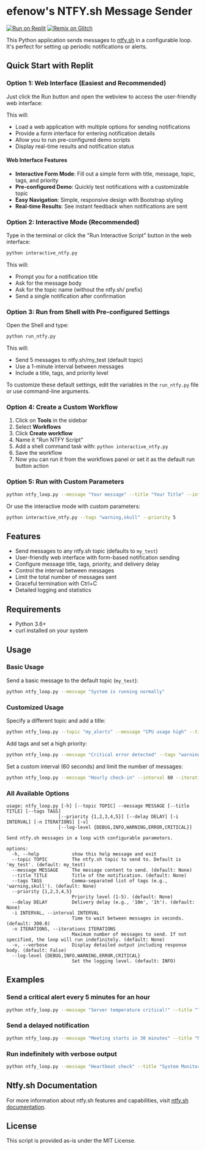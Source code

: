 # efenow's NTFY.sh Message Sender

[![Run on Replit](https://replit.com/badge/github/efenow/ntfy.sh-sender)](https://replit.com/github/efenow/ntfy.sh-sender)
[![Remix on Glitch](https://cdn.glitch.com/2703baf2-b643-4da7-ab91-7ee2a2d00b5b%2Fremix-button.svg)](https://glitch.com/edit/#!/import/github/efenow/ntfy.sh-sender)

This Python application sends messages to [ntfy.sh](https://ntfy.sh) in a configurable loop. It's perfect for setting up periodic notifications or alerts.

## Quick Start with Replit

### Option 1: Web Interface (Easiest and Recommended)
Just click the Run button and open the webview to access the user-friendly web interface:

This will:
- Load a web application with multiple options for sending notifications
- Provide a form interface for entering notification details
- Allow you to run pre-configured demo scripts
- Display real-time results and notification status

#### Web Interface Features
- **Interactive Form Mode**: Fill out a simple form with title, message, topic, tags, and priority
- **Pre-configured Demo**: Quickly test notifications with a customizable topic
- **Easy Navigation**: Simple, responsive design with Bootstrap styling
- **Real-time Results**: See instant feedback when notifications are sent

### Option 2: Interactive Mode (Recommended)
Type in the terminal or click the "Run Interactive Script" button in the web interface:
```bash
python interactive_ntfy.py
```

This will:
- Prompt you for a notification title
- Ask for the message body
- Ask for the topic name (without the ntfy.sh/ prefix)
- Send a single notification after confirmation

### Option 3: Run from Shell with Pre-configured Settings
Open the Shell and type:
```bash
python run_ntfy.py
```

This will:
- Send 5 messages to ntfy.sh/my_test (default topic)
- Use a 1-minute interval between messages
- Include a title, tags, and priority level

To customize these default settings, edit the variables in the `run_ntfy.py` file or use command-line arguments.

### Option 4: Create a Custom Workflow
1. Click on **Tools** in the sidebar
2. Select **Workflows** 
3. Click **Create workflow**
4. Name it "Run NTFY Script"
5. Add a shell command task with: `python interactive_ntfy.py`
6. Save the workflow
7. Now you can run it from the workflows panel or set it as the default run button action

### Option 5: Run with Custom Parameters
```bash
python ntfy_loop.py --message "Your message" --title "Your Title" --interval 30 --iterations 10
```

Or use the interactive mode with custom parameters:
```bash
python interactive_ntfy.py --tags "warning,skull" --priority 5
```

## Features

- Send messages to any ntfy.sh topic (defaults to `my_test`)
- User-friendly web interface with form-based notification sending
- Configure message title, tags, priority, and delivery delay
- Control the interval between messages
- Limit the total number of messages sent
- Graceful termination with Ctrl+C
- Detailed logging and statistics

## Requirements

- Python 3.6+
- curl installed on your system

## Usage

### Basic Usage

Send a basic message to the default topic (`my_test`):

```bash
python ntfy_loop.py --message "System is running normally"
```

### Customized Usage

Specify a different topic and add a title:

```bash
python ntfy_loop.py --topic "my_alerts" --message "CPU usage high" --title "Server Alert"
```

Add tags and set a high priority:

```bash
python ntfy_loop.py --message "Critical error detected" --tags "warning,skull" --priority 5
```

Set a custom interval (60 seconds) and limit the number of messages:

```bash
python ntfy_loop.py --message "Hourly check-in" --interval 60 --iterations 24
```

### All Available Options

```
usage: ntfy_loop.py [-h] [--topic TOPIC] --message MESSAGE [--title TITLE] [--tags TAGS]
                   [--priority {1,2,3,4,5}] [--delay DELAY] [-i INTERVAL] [-n ITERATIONS] [-v]
                   [--log-level {DEBUG,INFO,WARNING,ERROR,CRITICAL}]

Send ntfy.sh messages in a loop with configurable parameters.

options:
  -h, --help            show this help message and exit
  --topic TOPIC         The ntfy.sh topic to send to. Default is 'my_test'. (default: my_test)
  --message MESSAGE     The message content to send. (default: None)
  --title TITLE         Title of the notification. (default: None)
  --tags TAGS           Comma-separated list of tags (e.g., 'warning,skull'). (default: None)
  --priority {1,2,3,4,5}
                        Priority level (1-5). (default: None)
  --delay DELAY         Delivery delay (e.g., '10m', '1h'). (default: None)
  -i INTERVAL, --interval INTERVAL
                        Time to wait between messages in seconds. (default: 300.0)
  -n ITERATIONS, --iterations ITERATIONS
                        Maximum number of messages to send. If not specified, the loop will run indefinitely. (default: None)
  -v, --verbose         Display detailed output including response body. (default: False)
  --log-level {DEBUG,INFO,WARNING,ERROR,CRITICAL}
                        Set the logging level. (default: INFO)
```

## Examples

### Send a critical alert every 5 minutes for an hour

```bash
python ntfy_loop.py --message "Server temperature critical!" --title "Temperature Alert" --tags "warning,thermometer" --priority 5 --interval 300 --iterations 12
```

### Send a delayed notification

```bash
python ntfy_loop.py --message "Meeting starts in 30 minutes" --title "Meeting Reminder" --tags "calendar" --delay "30m"
```

### Run indefinitely with verbose output

```bash
python ntfy_loop.py --message "Heartbeat check" --title "System Monitor" --interval 3600 --verbose
```

## Ntfy.sh Documentation

For more information about ntfy.sh features and capabilities, visit [ntfy.sh documentation](https://docs.ntfy.sh/).

## License

This script is provided as-is under the MIT License.